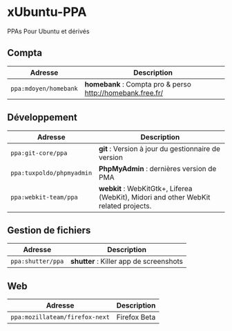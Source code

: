 xUbuntu-PPA
=========
PPAs Pour Ubuntu et dérivés
## Compta 
|Adresse|Description|
|------- | -------|
|`ppa:mdoyen/homebank`|**homebank** : Compta pro & perso http://homebank.free.fr/|

## Développement
|Adresse|Description|
|------- | -------|
|`ppa:git-core/ppa`|**git** : Version à jour du gestionnaire de version|
|`ppa:tuxpoldo/phpmyadmin`|**PhpMyAdmin** : dernières version de PMA|
|`ppa:webkit-team/ppa`|**webkit** : WebKitGtk+, Liferea (WebKit), Midori and other WebKit related projects.|

## Gestion de fichiers
|Adresse|Description|
|------- | -------|
|`ppa:shutter/ppa`|**shutter** : Killer app de screenshots|

## Web

|Adresse|Description|
|------- | -------|
|`ppa:mozillateam/firefox-next` | Firefox Beta|
